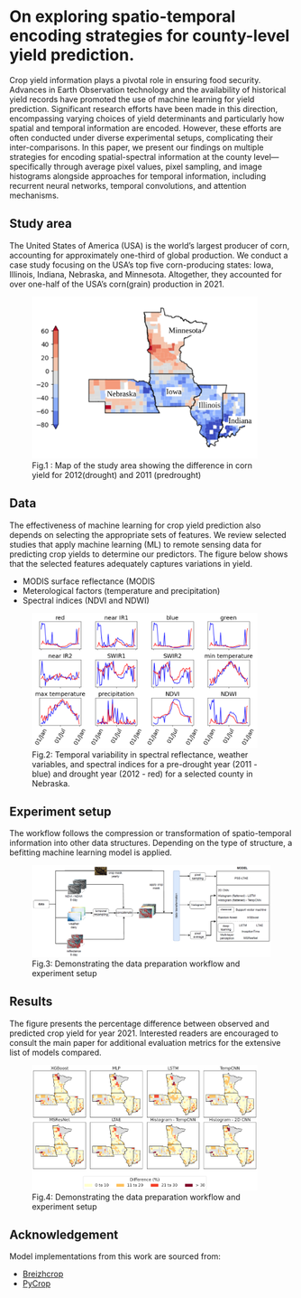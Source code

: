 # On exploring spatio-temporal encoding strategies for county-level yield prediction.

Crop yield information plays a pivotal role in ensuring food security. Advances in Earth Observation technology and the availability of historical yield records have promoted the use of machine learning for yield prediction. Significant research efforts have been made in this direction, encompassing varying choices of yield determinants and particularly how spatial and temporal information are encoded. However, these efforts are often conducted under diverse experimental setups, complicating their inter-comparisons. In this paper, we present our findings on multiple strategies for encoding spatial-spectral information at the county level—specifically through average pixel values, pixel sampling, and image histograms alongside approaches for temporal information, including recurrent neural networks, temporal convolutions, and attention mechanisms.

## Study area
The United States of America (USA) is the world’s largest producer of corn, accounting for approximately one-third of global production. We conduct a case study focusing on the USA’s top five corn-producing states: Iowa, Illinois, Indiana, Nebraska, and Minnesota.  Altogether, they accounted for over one-half of the USA’s corn(grain) production in 2021.
<figure>
  <img src="figs/Figure8_yieldmap20122011.png" alt="Example Image" width="400">
  <figcaption>Fig.1 : Map of the study area showing the difference in corn yield for 2012(drought) and 2011 (predrought) </figcaption>
</figure>

## Data
The effectiveness of machine learning for crop yield prediction also depends on selecting the appropriate sets of features. We review selected studies that apply machine learning (ML) to remote sensing data for
predicting crop yields to determine our predictors. The figure below shows that the selected features adequately captures variations in yield. 
- MODIS surface reflectance (MODIS 
- Meterological factors (temperature and precipitation)
- Spectral indices (NDVI and NDWI)

<figure>
  <img src="figs/Figure10_comparing_profiles.png" alt="Example Image" width="400">
  <figcaption>Fig.2: Temporal variability in spectral reflectance, weather variables, and spectral indices for a pre-drought year (2011 -blue) and drought year (2012 - red) for a selected county in Nebraska. </figcaption>
</figure>

## Experiment setup
The workflow follows the compression or transformation of spatio-temporal information into other data structures.
Depending on the type of structure, a befitting machine learning model is applied.
<figure>
  <img src="figs/experiment_setup.PNG" alt="Example Image" width="600">
  <figcaption>Fig.3: Demonstrating the data preparation workflow and experiment setup </figcaption>
</figure>

## Results
The figure presents the percentage difference between observed and predicted crop yield for year 2021.
Interested readers are encouraged to consult the main paper for additional evaluation metrics for the extensive list of models compared.
<figure>
  <img src="figs/Figure15_prediction_maps.png" alt="Example Image" width="400">
  <figcaption>Fig.4: Demonstrating the data preparation workflow and experiment setup </figcaption>
</figure>

## Acknowledgement
Model implementations from this work are sourced from:
- [Breizhcrop](https://github.com/MarcCoru/BreizhCrops)
- [PyCrop](https://github.com/gabrieltseng/pycrop-yield-prediction)
